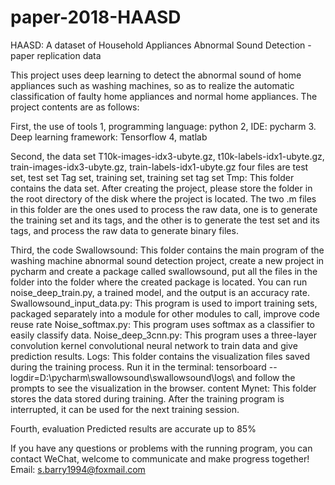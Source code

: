 # paper-2018-HAASD
HAASD: A dataset of Household Appliances Abnormal Sound Detection - paper replication data


This project uses deep learning to detect the abnormal sound of home appliances such as washing machines, so as to realize the automatic classification of faulty home appliances and normal home appliances. The project contents are as follows:

First, the use of tools
1, programming language: python
2, IDE: pycharm
3. Deep learning framework: Tensorflow
4, matlab

Second, the data set
T10k-images-idx3-ubyte.gz, t10k-labels-idx1-ubyte.gz, train-images-idx3-ubyte.gz, train-labels-idx1-ubyte.gz four files are test set, test set Tag set, training set, training set tag set
Tmp: This folder contains the data set. After creating the project, please store the folder in the root directory of the disk where the project is located.
The two .m files in this folder are the ones used to process the raw data, one is to generate the training set and its tags, and the other is to generate the test set and its tags, and process the raw data to generate binary files.

Third, the code
Swallowsound: This folder contains the main program of the washing machine abnormal sound detection project, create a new project in pycharm and create a package called swallowsound, put all the files in the folder into the folder where the created package is located. You can run noise_deep_train.py, a trained model, and the output is an accuracy rate.
Swallowsound_input_data.py: This program is used to import training sets, packaged separately into a module for other modules to call, improve code reuse rate
Noise_softmax.py: This program uses softmax as a classifier to easily classify data.
Noise_deep_3cnn.py: This program uses a three-layer convolution kernel convolutional neural network to train data and give prediction results.
Logs: This folder contains the visualization files saved during the training process. Run it in the terminal: tensorboard --logdir=D:\pycharm\swallowsound\swallowsound\logs\ and follow the prompts to see the visualization in the browser. content
Mynet: This folder stores the data stored during training. After the training program is interrupted, it can be used for the next training session.

Fourth, evaluation
Predicted results are accurate up to 85%

If you have any questions or problems with the running program, you can contact WeChat, welcome to communicate and make progress together! Email: s.barry1994@foxmail.com


